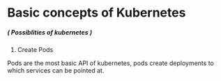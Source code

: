 # Basic concepts of Kubernetes
##### ( Possiblities of kubernetes )

1. Create Pods

Pods are the most basic API of kubernetes, pods create deployments to which services can be pointed at.
